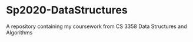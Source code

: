 # Sp2020-DataStructures
A repository containing my coursework from CS 3358 Data Structures and Algorithms
